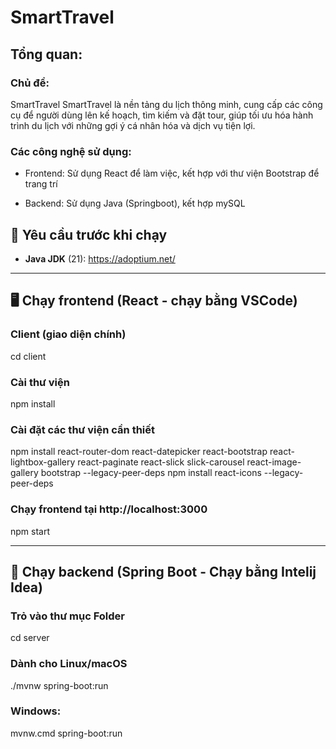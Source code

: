 # SmartTravel

## Tổng quan:

### Chủ đề: 
SmartTravel
SmartTravel là nền tảng du lịch thông minh, cung cấp các công cụ để người dùng lên kế hoạch, tìm kiếm và đặt tour, giúp tối ưu hóa hành trình du lịch với những gợi ý cá nhân hóa và dịch vụ tiện lợi.

### Các công nghệ sử dụng:

- Frontend: Sử dụng React để làm việc, kết hợp với thư viện Bootstrap để trang trí

- Backend: Sử dụng Java (Springboot), kết hợp mySQL


## 🚀 Yêu cầu trước khi chạy

- **Java JDK** (21): https://adoptium.net/

---

## 🖥️ Chạy frontend (React - chạy bằng VSCode)

### Client (giao diện chính)


cd client

### Cài thư viện

npm install  

### Cài đặt các thư viện cần thiết

npm install react-router-dom react-datepicker react-bootstrap react-lightbox-gallery react-paginate react-slick slick-carousel react-image-gallery bootstrap --legacy-peer-deps 
npm install react-icons --legacy-peer-deps 

### Chạy frontend tại http://localhost:3000

npm start

---


## 🧰 Chạy backend (Spring Boot - Chạy bằng Intelij Idea)

### Trỏ vào thư mục Folder

cd server

### Dành cho Linux/macOS

./mvnw spring-boot:run  

### Windows:

mvnw.cmd spring-boot:run


